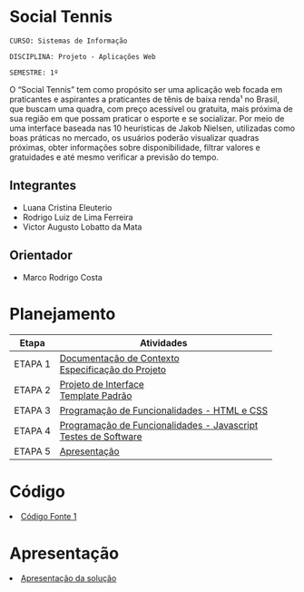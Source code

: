 # Social Tennis

`CURSO: Sistemas de Informação`

`DISCIPLINA: Projeto - Aplicações Web`

`SEMESTRE: 1º`

O “Social Tennis” tem como propósito ser uma aplicação web focada em praticantes e aspirantes a praticantes de tênis de baixa renda¹ no Brasil, que buscam uma quadra, com preço acessível ou gratuita, mais próxima de sua região em que possam praticar o esporte e se socializar. Por meio de uma interface baseada nas 10 heurísticas de Jakob Nielsen, utilizadas como boas práticas no mercado, os usuários poderão visualizar quadras próximas, obter informações sobre disponibilidade, filtrar valores e gratuidades e até mesmo verificar a previsão do tempo. 

## Integrantes

* Luana Cristina Eleuterio
* Rodrigo Luiz de Lima Ferreira
* Victor Augusto Lobatto da Mata

## Orientador

* Marco Rodrigo Costa

# Planejamento

| Etapa         | Atividades |
|  :----:   | ----------- |
| ETAPA 1         |[Documentação de Contexto](docs/context.md) <br> [Especificação do Projeto](docs/especification.md) |
| ETAPA 2         |[Projeto de Interface](docs/interface.md) <br> [Template Padrão](docs/template.md) |
| ETAPA 3         |[Programação de Funcionalidades - HTML e CSS](docs/development.md) |
| ETAPA 4        |[Programação de Funcionalidades - Javascript](docs/development.md) <br> [Testes de Software ](docs/tests.md) |
| ETAPA 5         | [Apresentação](presentation/README.md) |

# Código

<li><a href="src/README.md"> Código Fonte 1 </a></li>

# Apresentação

<li><a href="presentation/README.md"> Apresentação da solução</a></li>
